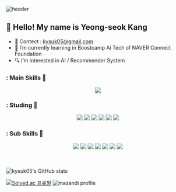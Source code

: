 <!--
**kysuk05/kysuk05** is a ✨ _special_ ✨ repository because its `README.md` (this file) appears on your GitHub profile.

Here are some ideas to get you started:

- 🔭 I’m currently working on ...
- 🌱 I’m currently learning ...
- 👯 I’m looking to collaborate on ...
- 🤔 I’m looking for help with ...
- 💬 Ask me about ...
- 📫 How to reach me: ...
- 😄 Pronouns: ...
- ⚡ Fun fact: ...
-->

![header](https://capsule-render.vercel.app/api?type=waving&color=0:e3f400,100:ff9f00&height=300&section=header&text=Hi%20There!&fontSize=50&fontAlign=80&fontColor=FFFFFF)

<h2> 👋 Hello! My name is Yeong-seok Kang </h2>

- 📧 Contect : kysuk05@gmail.com <a href="https://mail.google.com/mail/?view=cm&amp;fs=1&amp;to=kysuk05@gmail.com" target="_blank"> </a>
- 🌱 I’m currently learning in Boostcamp Ai Tech of NAVER Connect Foundation
- 🔍 I’m interested in AI / Recommender System

### : Main Skills 💪

<p align ="center">
  <img src="https://img.shields.io/badge/python-3776AB?style=flat-square&logo=python&logoColor=white" />

### : Studing 📖
<p align ="center">
  <img src="https://img.shields.io/badge/PyTorch-EE4C2C?style=flat-square&logo=pytorch&logoColor=white">
  <img src="https://img.shields.io/badge/NumPy-013243?style=flat-square&logo=NumPy&logoColor=white">
  <img src="https://img.shields.io/badge/Jupyter-F37626?style=flat-square&logo=Jupyter&logoColor=white">
  <img src="https://img.shields.io/badge/Pandas-150458?style=flat-square&logo=Pandas&logoColor=white">
  <img src="https://img.shields.io/badge/Docker-2496ED?style=flat-square&logo=Docker&logoColor=white">
  <img src="https://img.shields.io/badge/git-F05032?style=flat-square&logo=git&logoColor=white">

### : Sub Skills 👀
<p align ="center">
  <img src="https://img.shields.io/badge/C-A8B9CC?style=flat-square&logo=C&logoColor=white" />
  <img src="https://img.shields.io/badge/java-007396?style=flat-square&logo=java&logoColor=white">
  <img src="https://img.shields.io/badge/linux-FCC624?style=flat-square&logo=linux&logoColor=black">
  <img src="https://img.shields.io/badge/c++-00599C?style=flat-square&logo=c%2B%2B&logoColor=white">
  <img src="https://img.shields.io/badge/oracle-F80000?style=flat-square&logo=oracle&logoColor=white"> 
  <img src="https://img.shields.io/badge/javascript-F7DF1E?style=flat-square&logo=javascript&logoColor=black">
  <img src="https://img.shields.io/badge/github-181717?style=flat-square&logo=github&logoColor=white">
  
<br>
<br>
<br>

![kysuk05's GitHub stats](https://github-readme-stats.vercel.app/api?username=kysuk05&show_icons=true&theme=gruvbox_light)

[![Solved.ac 프로필](http://mazassumnida.wtf/api/v2/generate_badge?boj=tong39)](https://solved.ac/tong39) ![mazandi profile](http://mazandi.herokuapp.com/api?handle=tong39&theme=cold)
